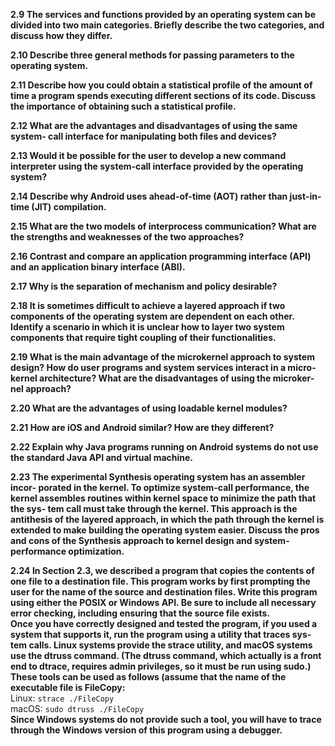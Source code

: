 **2.9 The services and functions provided by an operating system can be divided into two main categories. Briefly describe the two categories, and discuss how they differ.**  

**2.10 Describe three general methods for passing parameters to the operating system.**  

**2.11 Describe how you could obtain a statistical profile of the amount of time a program spends executing different sections of its code. Discuss the importance of obtaining such a statistical profile.**  

**2.12 What are the advantages and disadvantages of using the same system- call interface for manipulating both files and devices?**  

**2.13 Would it be possible for the user to develop a new command interpreter using the system-call interface provided by the operating system?**  

**2.14 Describe why Android uses ahead-of-time (AOT) rather than just-in-time (JIT) compilation.**  

**2.15 What are the two models of interprocess communication? What are the strengths and weaknesses of the two approaches?**  

**2.16 Contrast and compare an application programming interface (API) and an application binary interface (ABI).**  

**2.17 Why is the separation of mechanism and policy desirable?**  

**2.18 It is sometimes difficult to achieve a layered approach if two components of the operating system are dependent on each other. Identify a scenario in which it is unclear how to layer two system components that require tight coupling of their functionalities.**  

**2.19 What is the main advantage of the microkernel approach to system design? How do user programs and system services interact in a micro- kernel architecture? What are the disadvantages of using the microker- nel approach?**  

**2.20 What are the advantages of using loadable kernel modules?**  

**2.21 How are iOS and Android similar? How are they different?**  

**2.22 Explain why Java programs running on Android systems do not use the standard Java API and virtual machine.**  

**2.23 The experimental Synthesis operating system has an assembler incor- porated in the kernel. To optimize system-call performance, the kernel assembles routines within kernel space to minimize the path that the sys- tem call must take through the kernel. This approach is the antithesis of the layered approach, in which the path through the kernel is extended to make building the operating system easier. Discuss the pros and cons of the Synthesis approach to kernel design and system-performance optimization.**  

**2.24 In Section 2.3, we described a program that copies the contents of one file to a destination file. This program works by first prompting the user for the name of the source and destination files. Write this program using either the POSIX or Windows API. Be sure to include all necessary error checking, including ensuring that the source file exists.   
Once you have correctly designed and tested the program, if you used a system that supports it, run the program using a utility that traces sys- tem calls. Linux systems provide the strace utility, and macOS systems use the dtruss command. (The dtruss command, which actually is a front end to dtrace, requires admin privileges, so it must be run using sudo.) These tools can be used as follows (assume that the name of the executable file is FileCopy:**  
Linux: `strace ./FileCopy`   
macOS: `sudo dtruss ./FileCopy`   
**Since Windows systems do not provide such a tool, you will have to trace through the Windows version of this program using a debugger.**  